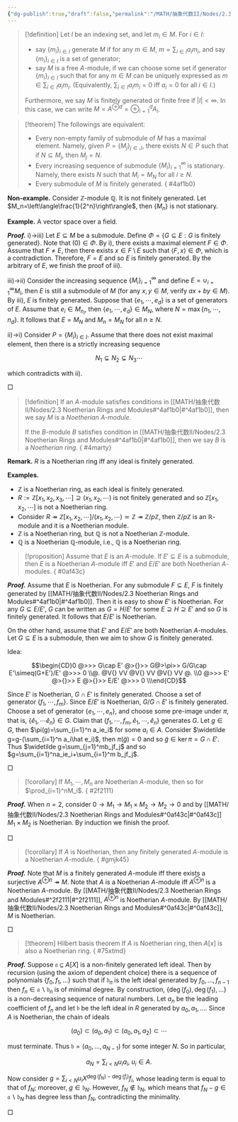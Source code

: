```yaml
---
{"dg-publish":true,"draft":false,"permalink":"/MATH/抽象代数II/Nodes/2.3 Noetherian Rings and Modules/","dgPassFrontmatter":true}
---
```



> [!definition]
> Let $I$ be an indexing set, and let $m_i\in M$. For $i\in I$:
> - say $\{m_i\}_{i\in I}$ generate $M$ if for any $m\in M$, $m=\sum_{i\in I}a_im_i$, and say $\{m_i\}_{i\in I}$ is a set of generator;
> - say $M$ is a free $A$-module, if we can choose some set if generator $\{m_i\}_{i\in I}$ such that for any $m\in M$ can be uniquely expressed as $m\in\sum_{i\in I}a_im_i$. (Equivalently, $\sum_{i\in I}a_im_i=0$ iff $a_i=0$ for all $i\in I$.)
> 
> Furthermore, we say $M$ is finitely generated or finite free if $|I|<\infty$. In this case, we can write $M=A^{\oplus d}=\oplus_{i=1}^d A_i$.


> [!theorem]
> The followings are equivalent:
> - Every non-empty family of submodule of $M$ has a maximal element. Namely, given $P=\{M_j\}_{j\in J}$, there exists $N\in P$ such that if $N\subseteq M_j$, then $M_j=N$.
> - Every increasing sequence of submodule $\{M_i\}_{i=1}^\infty$ is stationary. Namely, there exists $N$ such that $M_i=M_N$ for all $i\geqslant N$.
> - Every submodule of $M$ is finitely generated.
{ #4af1b0}


**Non-example.** Consider $\mathbb{Z}$-module $\mathbb{Q}$. It is not finitely generated. Let $M_n=\left\langle\frac{1}{2^n}\right\rangle$, then $\{M_n\}$ is not stationary.

**Example.** A vector space over a field.

**_Proof._**
i)->iii) Let $E\subseteq M$ be a submodule. Define $\Phi=\{G\subseteq E:G\mbox{ is finitely generated}\}$. Note that $(0)\in\Phi$. By i), there exists a maximal element $F\in\Phi$. Assume that $F\neq E$, then there exists $x\in F\setminus E$ such that $\left\langle F,x\right\rangle\in\Phi$, which is a contradiction. Therefore, $F=E$ and so $E$ is finitely generated. By the arbitrary of $E$, we finish the proof of iii).

iii)->ii) Consider the increasing sequence $\{M_i\}_{i=1}^\infty$ and define $E=\cup_{i=1}^\infty M_i$, then $E$ is still a submodule of $M$ (for any $x,y\in M$, verify $ax+by\in M$). By iii), $E$ is finitely generated. Suppose that $\{e_1,\cdots,e_d\}$ is a set of generators of $E$. Assume that $e_i\in M_{n_i}$, then $\{e_1,\cdots,e_d\}\in M_N$, where $N=\max\{n_1,\cdots,n_d\}$. It follows that $E=M_N$ and $M_n=M_N$ for all $n\geqslant N$.

ii)->i) Consider $P=\{M_i\}_{i\in I}$. Assume that there does not exist maximal element, then there is a strictly increasing sequence 

$$N_1\subsetneq N_2\subsetneq N_3\cdots$$

which contradicts with ii).
<p align="left">□</p>


> [!definition]
> If an $A$-module satisfies conditions in [[MATH/抽象代数II/Nodes/2.3 Noetherian Rings and Modules#^4af1b0\|#^4af1b0]], then we say $M$ is a *Noetherian $A$-module*.
> 
> If the $B$-module $B$ satisfies condition in [[MATH/抽象代数II/Nodes/2.3 Noetherian Rings and Modules#^4af1b0\|#^4af1b0]], then we say $B$ is a *Noetherian ring*.
{ #4marty}


**Remark.** $R$ is a Noetherian ring iff any ideal is finitely generated.

**Examples.** 
- $\mathbb{Z}$ is a Noetherian ring, as each ideal is finitely generated.
- $R:=\mathbb{Z}[x_1,x_2,x_3,\cdots]\supseteq(x_1,x_2,\cdots)$ is not finitely generated and so $\mathbb{Z}[x_1,x_2,\cdots]$ is not a Noetherian ring.
- Consider $R\twoheadrightarrow \mathbb{Z}[x_1,x_2,\cdots]/(x_1,x_2,\cdots)\simeq \mathbb{Z}\twoheadrightarrow \mathbb{Z}/p\mathbb{Z}$, then $\mathbb{Z}/p\mathbb{Z}$ is an $\mathbb{R}$-module and it is a Noetherian module.
- $\mathbb{Z}$ is a Noetherian ring, but $\mathbb{Q}$ is not a Noetherian $\mathbb{Z}$-module.
- $\mathbb{Q}$ is a Noetherian $\mathbb{Q}$-module, i.e., $\mathbb{Q}$ is a Noetherian ring.


> [!proposition]
> Assume that $E$ is an $A$-module. If $E'\subseteq E$ is a submodule, then $E$ is a Noetherian $A$-module iff $E'$ and $E/E'$ are both Noetherian $A$-modules.
{ #0af43c}


**_Proof._**
Assume that $E$ is Noetherian. For any submodule $F\subseteq E$, $F$ is finitely generated by [[MATH/抽象代数II/Nodes/2.3 Noetherian Rings and Modules#^4af1b0\|#^4af1b0]]. Then it is easy to show $E'$ is Noetherian. For any $G\subseteq E/E'$, $G$ can be written as $G=H/E'$ for some $E\supseteq H\supseteq E'$ and so $G$ is finitely generated. It follows that $E/E'$ is Noetherian. 

On the other hand, assume that $E'$ and $E/E'$ are both Noetherian $A$-modules. Let $G\subseteq E$ is a submodule, then we aim to show $G$ is finitely generated.

Idea:

$$\begin{CD}0 @>>> G\cap E' @>{}>> G@>\pi>> G/G\cap E'\simeq(G+E')/E' @>>> 0 \\@. @V{} VV @V{} VV @V{} VV @. \\0 @>>> E' @>{}>> E @>{}>> E/E' @>>> 0 \\\end{CD}$$

Since $E'$ is Noetherian, $G\cap E'$ is finitely generated. Choose a set of generator $\{f_1,\cdots,f_m\}$. Since $E/E'$ is Noetherian, $G/G\cap E'$ is finitely generated. Choose a set of generator $\{e_1,\cdots,e_n\}$, and choose some pre-image under $\pi$, that is, $\{\hat e_1,\cdots\hat e_n\}\in G$. Claim that $\{f_1,\cdots,f_m,\hat e_1,\cdots,\hat e_n\}$ generates $G$. Let $g\in G$, then $\pi(g)=\sum_{i=1}^n a_ie_i$ for some $a_i\in A$. Consider $\widetilde g=g-(\sum_{i=1}^n a_i\hat e_i)$, then $\pi(\widetilde g)=0$ and so $\widetilde g\in\ker\pi=G\cap E'$. Thus $\widetilde g=\sum_{j=1}^mb_jf_j$ and so $g=\sum_{i=1}^na_ie_i+\sum_{i=1}^m b_jf_j$. 
<p align="left">□</p>


> [!corollary]
> If $M_1,\cdots,M_n$ are Noetherian $A$-module, then so for $\prod_{i=1}^nM_i$.
{ #2f2111}



**_Proof._**
When $n=2$, consider $0\to M_1\to M_1\times M_2\to M_2\to 0$ and by [[MATH/抽象代数II/Nodes/2.3 Noetherian Rings and Modules#^0af43c\|#^0af43c]] $M_1\times M_2$ is Noetherian. By induction we finish the proof.
<p align="left">□</p>


> [!corollary]
> If $A$ is Noetherian, then any finitely generated $A$-module is a Noetherian $A$-module.
{ #gmjk45}


**_Proof._**
Note that $M$ is a finitely generated $A$-module iff there exists a surjective $A^{\oplus n}\twoheadrightarrow M$. Note that $A$ is a Noetherian $A$-module iff $A^{\oplus n}$ is a Noetherian $A$-module. By [[MATH/抽象代数II/Nodes/2.3 Noetherian Rings and Modules#^2f2111\|#^2f2111]], $A^{\oplus n}$ is Noetherian $A$-module. By [[MATH/抽象代数II/Nodes/2.3 Noetherian Rings and Modules#^0af43c\|#^0af43c]], $M$ is Noetherian.
<p align="left">□</p>


> [!theorem] Hilbert basis theorem
> If $A$ is Noetherian ring, then $A[x]$ is also a Noetherian ring.
{ #75xtmd}


**_Proof._**
Suppose $\mathfrak{a} \subseteq A[X]$ is a non-finitely generated left ideal. Then by recursion (using the axiom of dependent choice) there is a sequence of polynomials $\left\{f_0, f_1, \ldots\right\}$ such that if $\mathfrak{b}_n$ is the left ideal generated by $f_0, \ldots, f_{n-1}$ then $f_n \in \mathfrak{a} \backslash \mathfrak{b}_n$ is of minimal degree. By construction, $\left\{\operatorname{deg}\left(f_0\right), \operatorname{deg}\left(f_1\right), \ldots\right\}$ is a non-decreasing sequence of natural numbers. Let $a_n$ be the leading coefficient of $f_n$ and let $\mathfrak{b}$ be the left ideal in $R$ generated by $a_0, a_1, \ldots$. Since $A$ is Noetherian, the chain of ideals

$$
\left(a_0\right) \subset\left(a_0, a_1\right) \subset\left(a_0, a_1, a_2\right) \subset \cdots
$$

must terminate. Thus $\mathfrak{b}=\left(a_0, \ldots, a_{N-1}\right)$ for some integer $N$. So in particular,

$$a_N=\sum_{i<N} u_i a_i, \; u_i \in A .$$

Now consider $g=\sum_{i<N} u_i X^{\operatorname{deg}\left(f_N\right)-\operatorname{deg}\left(f_i\right)} f_i$, whose leading term is equal to that of $f_N$; moreover, $g \in \mathfrak{b}_N$. However, $f_N \notin \mathfrak{b}_N$, which means that $f_N-g \in \mathfrak{a} \backslash \mathfrak{b}_N$ has degree less than $f_N$, contradicting the minimality.
<p align="left">□</p>
